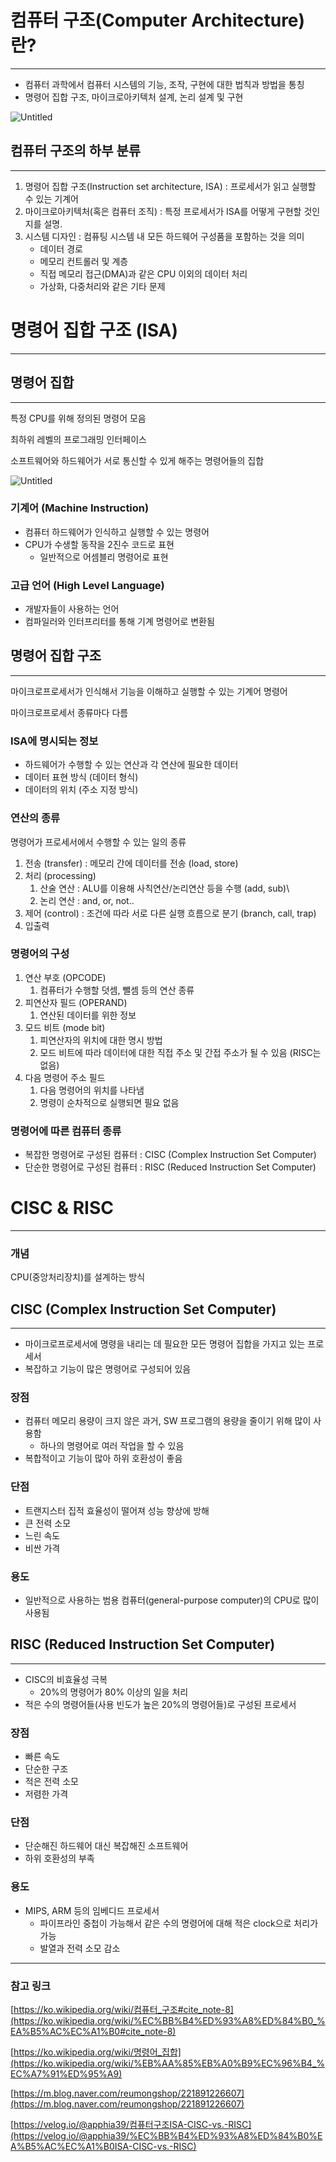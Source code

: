 # 컴퓨터 구조(Computer Architecture)란?

---

- 컴퓨터 과학에서 컴퓨터 시스템의 기능, 조작, 구현에 대한 법칙과 방법을 통칭
- 명령어 집합 구조, 마이크로아키텍처 설계, 논리 설계 및 구현

![Untitled](https://s3.us-west-2.amazonaws.com/secure.notion-static.com/a7ca55ea-1c8d-42ee-8927-64ca9877b40e/Untitled.png?X-Amz-Algorithm=AWS4-HMAC-SHA256&X-Amz-Content-Sha256=UNSIGNED-PAYLOAD&X-Amz-Credential=AKIAT73L2G45EIPT3X45%2F20220421%2Fus-west-2%2Fs3%2Faws4_request&X-Amz-Date=20220421T111344Z&X-Amz-Expires=86400&X-Amz-Signature=97ca8e93ea773ef5b37ddeb52c032b0f749c93cceb927ba7cac8e7de17138947&X-Amz-SignedHeaders=host&response-content-disposition=filename%20%3D%22Untitled.png%22&x-id=GetObject)

## 컴퓨터 구조의 하부 분류

---

1. 명령어 집합 구조(Instruction set architecture, ISA) : 프로세서가 읽고 실행할 수 있는 기계어
2. 마이크로아키텍처(혹은 컴퓨터 조직) : 특정 프로세서가 ISA를 어떻게 구현할 것인지를 설명.
3. 시스템 디자인 : 컴퓨팅 시스템 내 모든 하드웨어 구성품을 포함하는 것을 의미
    - 데이터 경로
    - 메모리 컨트롤러 및 계층
    - 직접 메모리 접근(DMA)과 같은 CPU 이외의 데이터 처리
    - 가상화, 다중처리와 같은 기타 문제

# 명령어 집합 구조 (ISA)

---

## 명령어 집합

---

특정 CPU를 위해 정의된 명령어 모음

최하위 레벨의 프로그래밍 인터페이스

소프트웨어와 하드웨어가 서로 통신할 수 있게 해주는 명령어들의 집합

![Untitled](https://s3.us-west-2.amazonaws.com/secure.notion-static.com/d2ebbe08-61b0-4dbf-9a2b-4af0191d0adf/Untitled.png?X-Amz-Algorithm=AWS4-HMAC-SHA256&X-Amz-Content-Sha256=UNSIGNED-PAYLOAD&X-Amz-Credential=AKIAT73L2G45EIPT3X45%2F20220421%2Fus-west-2%2Fs3%2Faws4_request&X-Amz-Date=20220421T111404Z&X-Amz-Expires=86400&X-Amz-Signature=546da70faed2eb36a3004300d1226a20ef6a5f7caad1351c81fefeabe9e75256&X-Amz-SignedHeaders=host&response-content-disposition=filename%20%3D%22Untitled.png%22&x-id=GetObject)

### 기계어 (Machine Instruction)

- 컴퓨터 하드웨어가 인식하고 실행할 수 있는 명령어
- CPU가 수생할 동작을 2진수 코드로 표현
    - 일반적으로 어셈블리 명령어로 표현

### 고급 언어 (High Level Language)

- 개발자들이 사용하는 언어
- 컴파일러와 인터프리터를 통해 기계 명령어로 변환됨

## 명령어 집합 구조

---

마이크로프로세서가 인식해서 기능을 이해하고 실행할 수 있는 기계어 명령어

마이크로프로세서 종류마다 다름

### ISA에 명시되는 정보

- 하드웨어가 수행할 수 있는 연산과 각 연산에 필요한 데이터
- 데이터 표현 방식 (데이터 형식)
- 데이터의 위치 (주소 지정 방식)

### 연산의 종류

명령어가 프로세서에서 수행할 수 있는 일의 종류

1. 전송 (transfer) : 메모리 간에 데이터를 전송 (load, store)
2. 처리 (processing)
    1. 산술 연산 : ALU를 이용해 사칙연산/논리연산 등을 수행 (add, sub)\
    2. 논리 연산 : and, or, not..
3. 제어 (control) : 조건에 따라 서로 다른 실행 흐름으로 분기 (branch, call, trap)
4. 입출력

### 명령어의 구성

1. 연산 부호 (OPCODE)
    1. 컴퓨터가 수행할 덧셈, 뺄셈 등의 연산 종류
2. 피연산자 필드 (OPERAND)
    1. 연산된 데이터를 위한 정보
3. 모드 비트 (mode bit)
    1. 피연산자의 위치에 대한 명시 방법
    2. 모드 비트에 따라 데이터에 대한 직접 주소 및 간접 주소가 될 수 있음 (RISC는 없음)
4. 다음 명령어 주소 필드
    1. 다음 명령어의 위치를 나타냄
    2. 명령이 순차적으로 실행되면 필요 없음

### 명령어에 따른 컴퓨터 종류

- 복잡한 명령어로 구성된 컴퓨터 : CISC (Complex Instruction Set Computer)
- 단순한 명령어로 구성된 컴퓨터 : RISC (Reduced Instruction Set Computer)

# CISC & RISC

---

### 개념

CPU(중앙처리장치)를 설계하는 방식

## CISC (Complex Instruction Set Computer)

---

- 마이크로프로세서에 명령을 내리는 데 필요한 모든 명령어 집합을 가지고 있는 프로세서
- 복잡하고 기능이 많은 명령어로 구성되어 있음

### 장점

- 컴퓨터 메모리 용량이 크지 않은 과거, SW 프로그램의 용량을 줄이기 위해 많이 사용함
    - 하나의 명령어로 여러 작업을 할 수 있음
- 복합적이고 기능이 많아 하위 호환성이 좋음

### 단점

- 트랜지스터 집적 효율성이 떨어져 성능 향상에 방해
- 큰 전력 소모
- 느린 속도
- 비싼 가격

### 용도

- 일반적으로 사용하는 범용 컴퓨터(general-purpose computer)의 CPU로 많이 사용됨

## RISC (Reduced Instruction Set Computer)

---

- CISC의 비효율성 극복
    - 20%의 명령어가 80% 이상의 일을 처리
- 적은 수의 명령어들(사용 빈도가 높은 20%의 명령어들)로 구성된 프로세서

### 장점

- 빠른 속도
- 단순한 구조
- 적은 전력 소모
- 저렴한 가격

### 단점

- 단순해진 하드웨어 대신 복잡해진 소프트웨어
- 하위 호환성의 부족

### 용도

- MIPS, ARM 등의 임베디드 프로세서
    - 파이프라인 중첩이 가능해서 같은 수의 명령어에 대해 적은 clock으로 처리가 가능
    - 발열과 전력 소모 감소

---

### 참고 링크

[https://ko.wikipedia.org/wiki/컴퓨터_구조#cite_note-8](https://ko.wikipedia.org/wiki/%EC%BB%B4%ED%93%A8%ED%84%B0_%EA%B5%AC%EC%A1%B0#cite_note-8)

[https://ko.wikipedia.org/wiki/명령어_집합](https://ko.wikipedia.org/wiki/%EB%AA%85%EB%A0%B9%EC%96%B4_%EC%A7%91%ED%95%A9)

[https://m.blog.naver.com/reumongshop/221891226607](https://m.blog.naver.com/reumongshop/221891226607)

[https://velog.io/@apphia39/컴퓨터구조ISA-CISC-vs.-RISC](https://velog.io/@apphia39/%EC%BB%B4%ED%93%A8%ED%84%B0%EA%B5%AC%EC%A1%B0ISA-CISC-vs.-RISC)